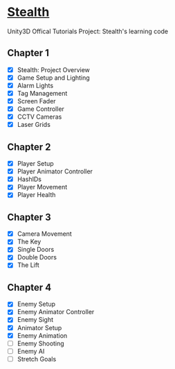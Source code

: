 [Stealth](http://unity3d.com/learn/tutorials/projects/stealth)
=======

Unity3D Offical Tutorials Project: Stealth's learning code

Chapter 1
-------------------------
- [x] Stealth: Project Overview
- [x] Game Setup and Lighting
- [x] Alarm Lights
- [x] Tag Management
- [x] Screen Fader
- [x] Game Controller
- [x] CCTV Cameras
- [x] Laser Grids

Chapter 2
-------------------------
- [x] Player Setup
- [x] Player Animator Controller
- [x] HashIDs
- [x] Player Movement
- [x] Player Health

Chapter 3
-------------------------
- [x] Camera Movement
- [x] The Key
- [x] Single Doors
- [x] Double Doors
- [x] The Lift

Chapter 4
-------------------------
- [x] Enemy Setup
- [x] Enemy Animator Controller
- [x] Enemy Sight
- [x] Animator Setup
- [x] Enemy Animation
- [ ] Enemy Shooting
- [ ] Enemy AI
- [ ] Stretch Goals